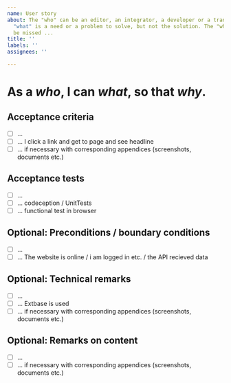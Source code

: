 ```yaml
---
name: User story
about: The "who" can be an editor, an integrator, a developer or a translator. The
  "what" is a need or a problem to solve, but not the solution. The "why" should not
  be missed ...
title: ''
labels: ''
assignees: ''

---
```


# As a *who*, I can *what*, so that *why*.

## Acceptance criteria

- [ ]  ... 
- [ ]  ... I click a link and get to page and see headline
- [ ]  ... if necessary with corresponding appendices (screenshots, documents etc.)

## Acceptance tests

- [ ]  ...
- [ ]  ... codeception / UnitTests
- [ ]  ... functional test in browser

## Optional: Preconditions / boundary conditions

- [ ]  ... 
- [ ]  ... The website is online / i am logged in etc. / the API recieved data

## Optional: Technical remarks

- [ ]  ...
- [ ]  ... Extbase is used
- [ ]  ... if necessary with corresponding appendices (screenshots, documents etc.)

## Optional: Remarks on content

- [ ]  ...
- [ ]  ... if necessary with corresponding appendices (screenshots, documents etc.)
